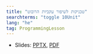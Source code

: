 ```yaml
---
title: "טכניקות לשיפור עקביות הרובוט"
searchterms: "toggle 10Unit"
lang: "he"
tag: ProgrammingLesson
---
```

 <ul>
 <li class="ng-binding">Slides:
 <a href="ProgrammingLessons/Reliability-Hebrew.pptx">PPTX</a>,
 <a href="ProgrammingLessons/Reliability-Hebrew.pptx.pdf">PDF</a>
 </li>
 </ul>
